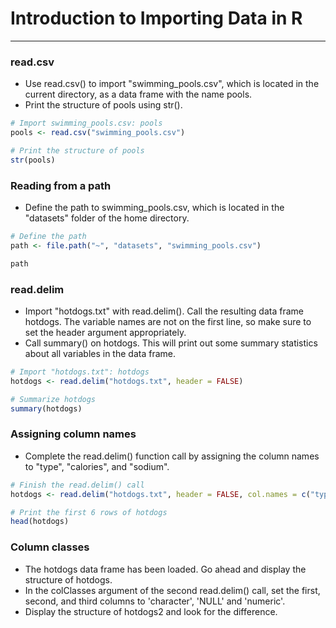 # Introduction to Importing Data in R
---
### read.csv
* Use read.csv() to import "swimming_pools.csv", which is located in the current directory, as a data frame with the name pools.
* Print the structure of pools using str().
```r
# Import swimming_pools.csv: pools
pools <- read.csv("swimming_pools.csv")

# Print the structure of pools
str(pools)
```
### Reading from a path
* Define the path to swimming_pools.csv, which is located in the "datasets" folder of the home directory.
```r
# Define the path
path <- file.path("~", "datasets", "swimming_pools.csv")

path
```
### read.delim
* Import "hotdogs.txt" with read.delim(). Call the resulting data frame hotdogs. The variable names are not on the first line, so make sure to set the header argument appropriately.
* Call summary() on hotdogs. This will print out some summary statistics about all variables in the data frame.
```r
# Import "hotdogs.txt": hotdogs
hotdogs <- read.delim("hotdogs.txt", header = FALSE) 

# Summarize hotdogs
summary(hotdogs)
```
### Assigning column names
* Complete the read.delim() function call by assigning the column names to "type", "calories", and "sodium".
```r
# Finish the read.delim() call
hotdogs <- read.delim("hotdogs.txt", header = FALSE, col.names = c("type", "calories", "sodium"))

# Print the first 6 rows of hotdogs
head(hotdogs)
```
### Column classes
* The hotdogs data frame has been loaded. Go ahead and display the structure of hotdogs.
* In the colClasses argument of the second read.delim() call, set the first, second, and third columns to 'character', 'NULL' and 'numeric'.
* Display the structure of hotdogs2 and look for the difference.
